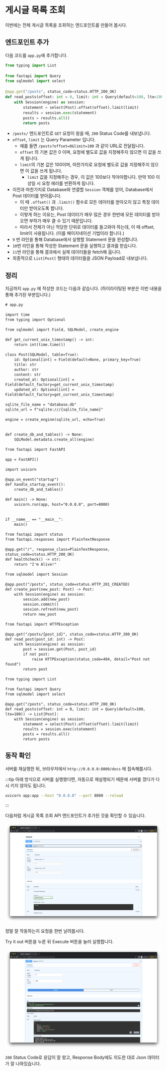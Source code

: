 # 게시글 목록 조회

이번에는 전체 게시글 목록을 조회하는 엔드포인트를 만들어 봅시다.
 
## 엔드포인트 추가

다음 코드를 `app.py`에 추가합니다.

```python
from typing import List

from fastapi import Query
from sqlmodel import select

@app.get("/posts", status_code=status.HTTP_200_OK)
def read_posts(offset: int = 0, limit: int = Query(default=100, lte=100)) -> List[Post]:
    with Session(engine) as session:
        statement = select(Post).offset(offset).limit(limit)
        results = session.exec(statement)
        posts = results.all()
        return posts
```

- `/posts/` 엔드포인트로 `GET` 요청이 왔을 때, `200` Status Code를 내보냅니다.
- `offset`, `limit` 는 Query Parameter 입니다.
  - 예를 들면 `/posts?offset=0&limit=100` 과 같이 URL로 전달됩니다.
  - `offset` 의 기본 값은 0 이며, 요청에 별도로 값을 지정해주지 않으면 이 값을 쓰게 됩니다.
  - `limit`의 기본 값은 100이며, 마찬가지로 요청에 별도로 값을 지정해주지 않으면 이 값을 쓰게 됩니다.
    - `limit` 값을 지정해주는 경우, 이 값은 100보다 작야아합니다. 만약 100 이상일 시 요청 에러를 반환하게 됩니다.
- 이전과 마찬가지로 Database와 연결할 `Session` 객체를 얻어, Database에서 Post 데이터를 받아옵니다.
  - 이 때 `.offset()` 과 `.limit()` 함수로 모든 데이터를 받아오지 않고 특정 데이터만 받아오도록 합니다.
  - 이렇게 하는 이유는, Post 데이터가 매우 많은 경우 한번에 모든 데이터를 받아오면 부하가 매우 클 수 있기 때문입니다.
  - 따라서 전체가 아닌 적당한 단위로 데이터를 들고와야 하는데, 이 때 offset, limit이 사용됩니다. (이를 페이지네이션 기법이라 합니다.)
- `9` 번 라인을 통해 Database에서 실행할 Statement 문을 완성합니다.
- `10`번 라인을 통해 작성한 Statement 문을 실행하고 결과를 받습니다.
- `11`번 라인을 통해 결과에서 실제 데이터들을 fetch해 옵니다.
- 최종적으로 `List[Post]` 형태의 데이터들을 JSON Payload로 내보냅니다.

## 정리

지금까지 `app.py` 에 작성한 코드는 다음과 같습니다. (하이라이팅된 부분은 이번 내용을 통해 추가된 부분입니다.)

```python{72-83}
# app.py

import time
from typing import Optional

from sqlmodel import Field, SQLModel, create_engine

def get_current_unix_timestamp() -> int:
    return int(time.time())

class Post(SQLModel, table=True):
    id: Optional[int] = Field(default=None, primary_key=True)
    title: str
    author: str
    content: str
    created_at: Optional[int] = Field(default_factory=get_current_unix_timestamp)
    updated_at: Optional[int] = Field(default_factory=get_current_unix_timestamp)

sqlite_file_name = "database.db"
sqlite_url = f"sqlite:///{sqlite_file_name}"

engine = create_engine(sqlite_url, echo=True)


def create_db_and_tables() -> None:
    SQLModel.metadata.create_all(engine)

from fastapi import FastAPI    

app = FastAPI()

import uvicorn

@app.on_event("startup")
def handle_startup_event():
    create_db_and_tables()

def main() -> None:
    uvicorn.run(app, host="0.0.0.0", port=8000)


if __name__ == "__main__":
    main()
    
from fastapi import status
from fastapi.responses import PlainTextResponse

@app.get("/", response_class=PlainTextResponse, status_code=status.HTTP_200_OK)
def healthcheck() -> str:
    return "I'm Alive!"
    
from sqlmodel import Session

@app.post("/posts", status_code=status.HTTP_201_CREATED)
def create_post(new_post: Post) -> Post:
    with Session(engine) as session:
        session.add(new_post)
        session.commit()
        session.refresh(new_post)
        return new_post
        
from fastapi import HTTPException

@app.get("/posts/{post_id}", status_code=status.HTTP_200_OK)
def read_post(post_id: int) -> Post:
    with Session(engine) as session:
        post = session.get(Post, post_id)
        if not post:
            raise HTTPException(status_code=404, detail="Post not found")
        return post

from typing import List

from fastapi import Query
from sqlmodel import select

@app.get("/posts", status_code=status.HTTP_200_OK)
def read_posts(offset: int = 0, limit: int = Query(default=100, lte=100)) -> List[Post]:
    with Session(engine) as session:
        statement = select(Post).offset(offset).limit(limit)
        results = session.exec(statement)
        posts = results.all()
        return posts
```

## 동작 확인

서버를 재실행한 뒤, 브라우저에서 `http://0.0.0.0:8000/docs` 에 접속해봅시다.

:::tip
아래 방식으로 서버를 실행했다면, 자동으로 재실행되기 때문에 서버를 껐다가 다시 키지 않아도 됩니다.

```bash
uvicorn app:app --host "0.0.0.0" --port 8000 --reload
```
:::

다음처럼 게시글 목록 조회 API 엔드포인트가 추가된 것을 확인할 수 있습니다.

![1.png](./1.png)

정말 잘 작동하는지 요청을 한번 날려봅시다.

Try it out 버튼을 누른 뒤 Execute 버튼을 눌러 실행합니다.

![2.png](./2.png)

`200` Status Code로 응답이 잘 왔고, Response Body에도 의도한 대로 Json 데이터가 잘 나와있습니다.
